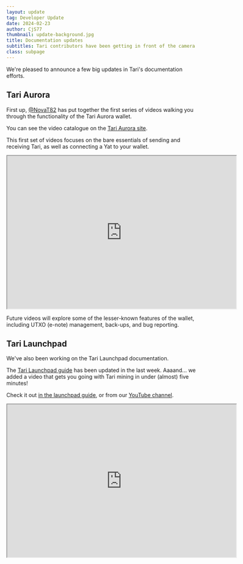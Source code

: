 ```yaml
---
layout: update
tag: Developer Update
date: 2024-02-23
author: CjS77
thumbnail: update-background.jpg
title: Documentation updates
subtitles: Tari contributors have been getting in front of the camera
class: subpage
---
```


We're pleased to announce a few big updates in Tari's documentation efforts.

## Tari Aurora

First up, [@NovaT82](https://github.com/NovaT82) has put together the first series of videos walking you through the
functionality of the Tari Aurora wallet.

You can see the video catalogue on the [Tari Aurora site](https://aurora.tari.com/videos/).

This first set of videos focuses on the bare essentials of sending and receiving Tari, as well as connecting a Yat
to your wallet.

<div align="center">
  <iframe width="600" height="400"  src="https://www.youtube.com/embed/nv8HqsoXqko" 
    title="Sending Tari" 
    allow="autoplay; encrypted-media; gyroscope; picture-in-picture; web-share" 
  allowfullscreen>
  </iframe>
</div>

Future videos will explore some of the lesser-known features of the wallet, including UTXO (e-note) management,
back-ups, and bug reporting.

## Tari Launchpad

We've also been working on the Tari Launchpad documentation.

The [Tari Launchpad guide](\launchpad-guide) has been updated in the last week. Aaaand... we added a video that gets
you going with Tari mining in under (almost) five minutes!

Check it out [in the launchpad guide](\launchpad-guide), or from our [YouTube channel](https://www.youtube.com/channel/UCFjcsEiAtr9mC1Yt0uJ-3xA).

<div align="center">
  <iframe width="600" height="400"  src="https://www.youtube.com/embed/Z_43z5Gx3v4" 
    title="Launchpad Mining guide" 
    allow="autoplay; encrypted-media; gyroscope; picture-in-picture; web-share" 
  allowfullscreen>
  </iframe>
</div>
